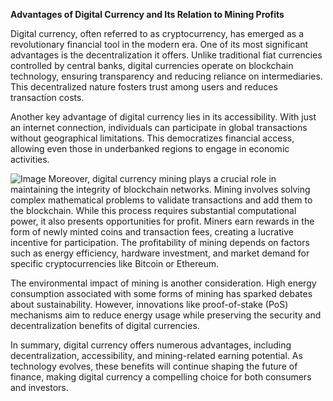 **Advantages of Digital Currency and Its Relation to Mining Profits**

Digital currency, often referred to as cryptocurrency, has emerged as a revolutionary financial tool in the modern era. One of its most significant advantages is the decentralization it offers. Unlike traditional fiat currencies controlled by central banks, digital currencies operate on blockchain technology, ensuring transparency and reducing reliance on intermediaries. This decentralized nature fosters trust among users and reduces transaction costs.

Another key advantage of digital currency lies in its accessibility. With just an internet connection, individuals can participate in global transactions without geographical limitations. This democratizes financial access, allowing even those in underbanked regions to engage in economic activities.


![Image](https://github.com/user-attachments/assets/31692037-0104-4703-abd1-696b6a7dd41b)
Moreover, digital currency mining plays a crucial role in maintaining the integrity of blockchain networks. Mining involves solving complex mathematical problems to validate transactions and add them to the blockchain. While this process requires substantial computational power, it also presents opportunities for profit. Miners earn rewards in the form of newly minted coins and transaction fees, creating a lucrative incentive for participation. The profitability of mining depends on factors such as energy efficiency, hardware investment, and market demand for specific cryptocurrencies like Bitcoin or Ethereum.

The environmental impact of mining is another consideration. High energy consumption associated with some forms of mining has sparked debates about sustainability. However, innovations like proof-of-stake (PoS) mechanisms aim to reduce energy usage while preserving the security and decentralization benefits of digital currencies.

In summary, digital currency offers numerous advantages, including decentralization, accessibility, and mining-related earning potential. As technology evolves, these benefits will continue shaping the future of finance, making digital currency a compelling choice for both consumers and investors.